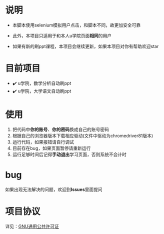 # 说明

- 本脚本使用selenium模拟用户点击，和脚本不同，故更加安全可靠

- 此外，本项目只适用于和本人u学院页面**相同**的用户

- 如果有新的刷ppt课程，本项目会继续更新，如果本项目对你有帮助欢迎star

# 目前项目

- :heavy_check_mark: u学院，数学分析自动刷ppt
- :heavy_check_mark: u学院，大学语文自动刷ppt

# 使用

1. 把代码中**你的账号**、**你的密码**换成自己的账号密码
2. 根据自己的浏览器版本下载相应驱动(文件中驱动为chromedriver81版本)
3. 运行代码，如果报错请自行调试
4. 目前存在bug，如果页面暂停请重新运行
5. 运行足够时间后记得**手动退出**学习页面，否则系统不会计时

# bug

如果出现无法解决的问题，欢迎到**Issues**里面提问

# 项目协议
详见：[GNU通用公共许可证](https://www.gnu.org/licenses/gpl-3.0.html)
